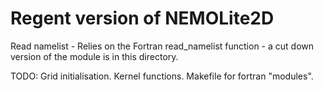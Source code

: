# Regent version of NEMOLite2D #

Read namelist - Relies on the Fortran read\_namelist function - a cut down version of the module is in this directory.

TODO:
Grid initialisation.
Kernel functions.
Makefile for fortran "modules".
